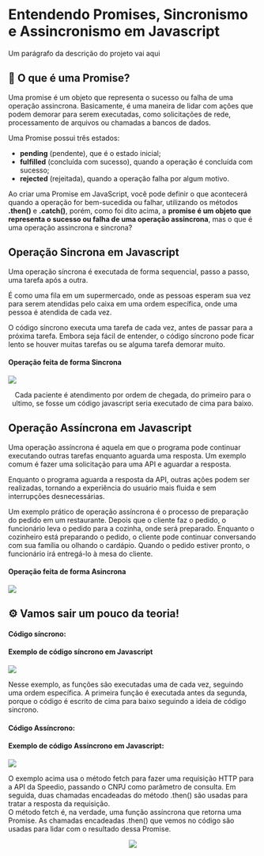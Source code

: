 # Entendendo Promises, Sincronismo e Assincronismo  em Javascript

Um parágrafo da descrição do projeto vai aqui

## 🚀 O que é uma Promise?

Uma promise é um objeto que representa o sucesso ou falha de uma operação assincrona.  Basicamente, é uma maneira de lidar com ações que podem demorar para serem executadas, como solicitações de rede, processamento de arquivos ou chamadas a bancos de dados.

Uma Promise possui três estados:

- **pending** (pendente), que é o estado inicial;
- **fulfilled** (concluída com sucesso), quando a operação é concluída com sucesso;
- **rejected** (rejeitada), quando a operação falha por algum motivo.

Ao criar uma Promise em JavaScript, você pode definir o que acontecerá quando a operação for bem-sucedida ou falhar, utilizando os métodos **.then()** e **.catch()**, porém, como foi dito acima, a **promise é um objeto que representa o sucesso ou falha de uma operação assincrona**, mas o que é uma operação assincrona e sincrona?

## Operação Sincrona em Javascript

Uma operação síncrona é executada de forma sequencial, passo a passo, uma tarefa após a outra.

É como uma fila em um supermercado, onde as pessoas esperam sua vez para serem atendidas pelo caixa em uma ordem específica, onde uma pessoa é atendida de cada vez. 

O código síncrono executa uma tarefa de cada vez, antes de passar para a próxima tarefa. Embora seja fácil de entender, o código síncrono pode ficar lento se houver muitas tarefas ou se alguma tarefa demorar muito.



<p align="center">
 <h4> Operação feita de forma Sincrona </h4>
<img src="https://i.ibb.co/sy6QHTM/2206-w048-n005-168b-p1-168.jpg"/>
</p>
<center> Cada paciente é atendimento por ordem de chegada, do primeiro para o ultimo, se fosse um código javascript seria executado de cima para baixo. </center>


## Operação Assíncrona em Javascript

Uma operação assíncrona é aquela em que o programa pode continuar executando outras tarefas enquanto aguarda uma resposta. Um exemplo comum é fazer uma solicitação para uma API e aguardar a resposta. 

Enquanto o programa aguarda a resposta da API, outras ações podem ser realizadas, tornando a experiência do usuário mais fluida e sem interrupções desnecessárias.

Um exemplo prático de operação assíncrona é o processo de preparação do pedido em um restaurante. Depois que o cliente faz o pedido, o funcionário leva o pedido para a cozinha, onde será preparado. Enquanto o cozinheiro está preparando o pedido, o cliente pode continuar conversando com sua família ou olhando o cardápio. Quando o pedido estiver pronto, o funcionário irá entregá-lo à mesa do cliente.

<p align="center">
 <h4> Operação feita de forma Asincrona </h4>
<img src="https://i.ibb.co/5jrpx37/5083234-2668461.jpg"/>
</p>


## ⚙️ Vamos sair um pouco da teoria!

#### Código síncrono: 
<p align="center">
  <h4>Exemplo de código síncrono em Javascript</h4>
<img src="https://i.ibb.co/t44qrGM/carbon.png"/>
</p>
<p>Nesse exemplo, as funções são executadas uma de cada vez, seguindo uma ordem específica. A primeira função é executada antes da segunda, porque o código é escrito de cima para baixo seguindo a ideia de código sincrono.</p>

#### Código Assíncrono: 
<p align="center">
  <h4>Exemplo de código Assíncrono em Javascript:</h4>
<img src="https://i.ibb.co/5228v2C/carbon-1.png"/>
</p>
<p>O exemplo acima usa o método fetch para fazer uma requisição HTTP para a API da Speedio, passando o CNPJ como parâmetro de consulta. Em seguida, duas chamadas encadeadas do método .then() são usadas para tratar a resposta da requisição. <br>
O método fetch é, na verdade, uma função assíncrona que retorna uma Promise. As chamadas encadeadas .then() que vemos no código são usadas para lidar com o resultado dessa Promise.
</p>
<p align="center">
<img src="http://img.shields.io/static/v1?label=STATUS&message=EM%20DESENVOLVIMENTO&color=GREEN&style=for-the-badge"/>
</p>
